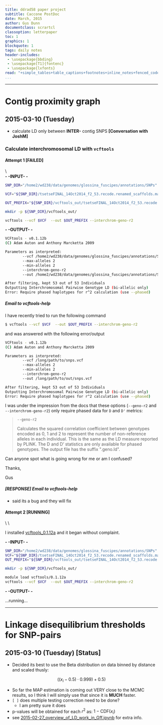 ```yaml
---
title: ddrad58 paper project
subtitle: Caccone PostDoc
date: March, 2015
author: Gus Dunn
documentclass: scrartcl
classoption: letterpaper
toc: 1
graphics: 1
blockquote: 1
tags: daily notes
header-includes: 
 - \usepackage{bbding}
 - \usepackage[T1]{fontenc}
 - \usepackage{lxfonts}
read: "+simple_tables+table_captions+footnotes+inline_notes+fenced_code_blocks+fenced_code_attributes+fancy_lists+definition_lists+superscript+subscript+tex_math_dollars"
...
```





------------------------------------------

# Contig proximity graph #

## 2015-03-10 (Tuesday) ##

- calculate LD only between __INTER-__ contig SNPS __[Conversation with JoshM]__

### Calculate interchromosomal LD with `vcftools` ###

#### Attempt 1 [FAILED] ####


\ \
__- -INPUT- -__

```bash
SNP_DIR="/home2/wd238/data/genomes/glossina_fuscipes/annotations/SNPs"

VCF="${SNP_DIR}/tsetseFINAL_14Oct2014_f2_53.recode.renamed_scaffolds.maf0_05.vcf"

OUT_PREFIX="${SNP_DIR}/vcftools_out/tsetseFINAL_14Oct2014_f2_53.recode.renamed_scaffolds.maf0_05.vcf"

mkdir -p ${SNP_DIR}/vcftools_out/

vcftools --vcf $VCF  --out $OUT_PREFIX --interchrom-geno-r2
```

__- -OUTPUT- -__

```bash
VCFtools - v0.1.12b
(C) Adam Auton and Anthony Marcketta 2009

Parameters as interpreted:
        --vcf /home2/wd238/data/genomes/glossina_fuscipes/annotations/SNPs/tsetseFINAL_14Oct2014_f2_53.recode.renamed_scaffolds.maf0_05.vcf
        --max-alleles 2
        --min-alleles 2
        --interchrom-geno-r2
        --out /home2/wd238/data/genomes/glossina_fuscipes/annotations/SNPs/vcftools_out/tsetseFINAL_14Oct2014_f2_53.recode.renamed_scaffolds.maf0_05.vcf

After filtering, kept 53 out of 53 Individuals
Outputting Interchromosomal Pairwise Genotype LD (bi-allelic only)
Error: Require phased haplotypes for r^2 calculation (use --phased)

```

##### Email to vcftools-help #####

I have recently tried to run the following command

```bash
$ vcftools --vcf $VCF  --out $OUT_PREFIX --interchrom-geno-r2
```

and was answered with the following error/output

```bash
VCFtools - v0.1.12b
(C) Adam Auton and Anthony Marcketta 2009

Parameters as interpreted:
        --vcf /long/path/to/snps.vcf
        --max-alleles 2
        --min-alleles 2
        --interchrom-geno-r2
        --out /long/path/to/out/snps.vcf

After filtering, kept 53 out of 53 Individuals
Outputting Interchromosomal Pairwise Genotype LD (bi-allelic only)
Error: Require phased haplotypes for r^2 calculation (use --phased)

```

I was under the impression from the docs that these options (`--geno-r2` and `--interchrom-geno-r2`) only require phased data for `D` and `D'` metrics:

>`--geno-r2`
>
>Calculates the squared correlation coefficient between genotypes encoded as 0, 1 and 2 to represent the number of non-reference alleles in each individual. This is the same as the LD measure reported by PLINK. The D and D’ statistics are only available for phased genotypes. The output file has the suffix ".geno.ld".


Can anyone spot what is going wrong for me or am I confused?

Thanks,

Gus

##### [RESPONSE] Email to vcftools-help #####

- said its a bug and they will fix

#### Attempt 2 [RUNNING] ####
\ \

I installed [vcftools_0.1.12a](file:///home/gus/remote_mounts/louise/scripts/installs/install_vcftools_0.1.12a.sh) and it began without complaint.

__- -INPUT- -__
```bash
SNP_DIR="/home2/wd238/data/genomes/glossina_fuscipes/annotations/SNPs"
VCF="${SNP_DIR}/tsetseFINAL_14Oct2014_f2_53.recode.renamed_scaffolds.maf0_05.vcf"
OUT_PREFIX="${SNP_DIR}/vcftools_out/tsetseFINAL_14Oct2014_f2_53.recode.renamed_scaffolds.maf0_05.vcf"

mkdir -p ${SNP_DIR}/vcftools_out/

module load vcftools/0.1.12a
vcftools --vcf $VCF  --out $OUT_PREFIX --interchrom-geno-r2
```

__- -OUTPUT- -__

...running...



------------------------------------------


# Linkage disequilibrium thresholds for SNP-pairs #

## 2015-03-10 (Tuesday) [Status] ##

- Decided its best to use the Beta distribution on data binned by distance and scaled thusly:

$$((x_i-0.5) \cdot 0.999) + 0.5)$$

- So far the MAP estimation is coming out VERY close to the MCMC results, so I think I will simply use that since it is __MUCH__ faster.
- `[ ]` does multiple testing correction need to be done?
    - I am pretty sure it does
- p-values will be obtained for each $r^2$ as: $1 - \mathrm{CDF}(x_i)$ 
- see [2015-02-27_overview_of_LD_work_in_Gff.ipynb](http://nbviewer.ipython.org/github/xguse/ipy_notebooks/blob/master/YALE/ddrad58/2015-02-27_overview_of_LD_work_in_Gff.ipynb) for extra info.